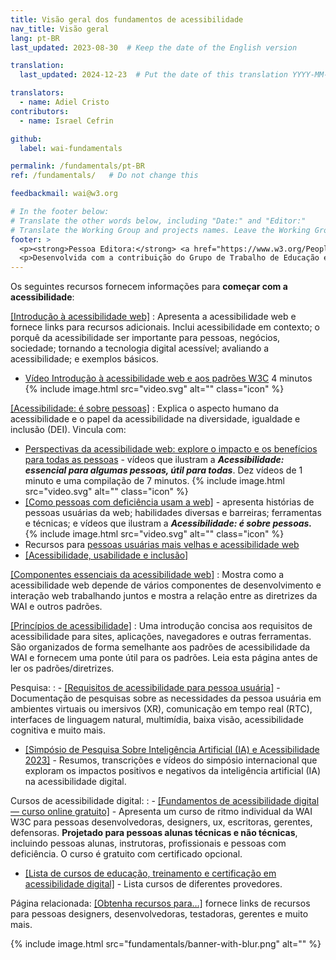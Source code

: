 ```yaml
---
title: Visão geral dos fundamentos de acessibilidade
nav_title: Visão geral
lang: pt-BR
last_updated: 2023-08-30  # Keep the date of the English version

translation:
  last_updated: 2024-12-23  # Put the date of this translation YYYY-MM-DD (with month in the middle)

translators:
  - name: Adiel Cristo
contributors:
  - name: Israel Cefrin

github:
  label: wai-fundamentals

permalink: /fundamentals/pt-BR
ref: /fundamentals/   # Do not change this

feedbackmail: wai@w3.org

# In the footer below:
# Translate the other words below, including "Date:" and "Editor:"
# Translate the Working Group and projects names. Leave the Working Group and projects acronyms in English.
footer: >
  <p><strong>Pessoa Editora:</strong> <a href="https://www.w3.org/People/Shawn/">Shawn Lawton Henry</a>.</p>
  <p>Desenvolvida com a contribuição do Grupo de Trabalho de Educação e Extensão (<a href="https://www.w3.org/WAI/EO/">EOWG</a>).</p>
---
```


Os seguintes recursos fornecem informações para **começar com a acessibilidade**:

[[Introdução à acessibilidade web]](/fundamentals/accessibility-intro/)
: Apresenta a acessibilidade web e fornece links para recursos adicionais. Inclui acessibilidade em contexto; o porquê da acessibilidade ser importante para pessoas, negócios, sociedade; tornando a tecnologia digital acessível; avaliando a acessibilidade; e exemplos básicos.
- [Vídeo Introdução à acessibilidade web e aos padrões W3C](/videos/standards-and-benefits/) 4 minutos {% include image.html src="video.svg" alt="" class="icon" %}

[[Acessibilidade: é sobre pessoas]](/people/)
: Explica o aspecto humano da acessibilidade e o papel da acessibilidade na diversidade, igualdade e inclusão (DEI). Vincula com:
- [Perspectivas da acessibilidade web: explore o impacto e os benefícios para todas as pessoas](/perspective-videos/) - vídeos que ilustram a **_Acessibilidade: essencial para algumas pessoas, útil para todas_**. Dez vídeos de 1 minuto e uma compilação de 7 minutos. {% include image.html src="video.svg" alt="" class="icon" %}
- [[Como pessoas com deficiência usam a web]](/people-use-web/) - apresenta histórias de pessoas usuárias da web; habilidades diversas e barreiras; ferramentas e técnicas; e vídeos que ilustram a **_Acessibilidade: é sobre pessoas._** {% include image.html src="video.svg" alt="" class="icon" %}
- Recursos para [pessoas usuárias mais velhas e acessibilidade web](/older-users/)
- [[Acessibilidade, usabilidade e inclusão]](/fundamentals/accessibility-usability-inclusion/)

[[Componentes essenciais da acessibilidade web]](/fundamentals/components/)
: Mostra como a acessibilidade web depende de vários componentes de desenvolvimento e interação web trabalhando juntos e mostra a relação entre as diretrizes da WAI e outros padrões.

[[Princípios de acessibilidade]](/fundamentals/accessibility-principles/)
: Uma introdução concisa aos requisitos de acessibilidade para sites, aplicações, navegadores e outras ferramentas. São organizados de forma semelhante aos padrões de acessibilidade da WAI e fornecem uma ponte útil para os padrões. Leia esta página antes de ler os padrões/diretrizes.

Pesquisa:
: - [[Requisitos de acessibilidade para pessoa usuária]](/research/user-requirements/) - Documentação de pesquisas sobre as necessidades da pessoa usuária em ambientes virtuais ou imersivos (XR), comunicação em tempo real (RTC), interfaces de linguagem natural, multimídia, baixa visão, acessibilidade cognitiva e muito mais.
  - [[Simpósio de Pesquisa Sobre Inteligência Artificial (IA) e Acessibilidade 2023]](/research/ai2023/) - Resumos, transcrições e vídeos do simpósio internacional que exploram os impactos positivos e negativos da inteligência artificial (IA) na acessibilidade digital.

Cursos de acessibilidade digital:
: - [[Fundamentos de acessibilidade digital &mdash; curso online gratuito]](/fundamentals/foundations-course/) - Apresenta um curso de ritmo individual da WAI W3C para pessoas desenvolvedoras, designers, ux, escritoras, gerentes, defensoras. **Projetado para pessoas alunas técnicas e não técnicas**, incluindo pessoas alunas, instrutoras, profissionais e pessoas com deficiência. O curso é gratuito com certificado opcional.
  - [[Lista de cursos de educação, treinamento e certificação em acessibilidade digital]](/courses/list/) - Lista cursos de diferentes provedores.

Página relacionada: [[Obtenha recursos para…]](/roles/) fornece links de recursos para pessoas designers, desenvolvedoras, testadoras, gerentes e muito mais.

{% include image.html src="fundamentals/banner-with-blur.png" alt="" %}
